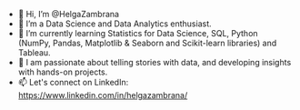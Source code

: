 - 👋 Hi, I’m @HelgaZambrana
- 👀 I’m a Data Science and Data Analytics enthusiast.
- 🌱 I’m currently learning Statistics for Data Science, SQL, Python (NumPy, Pandas, Matplotlib & Seaborn and Scikit-learn libraries) and Tableau.
- 💞️ I am passionate about telling stories with data, and developing insights with hands-on projects. 
- 📫 Let's connect on LinkedIn: https://www.linkedin.com/in/helgazambrana/
